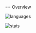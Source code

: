 == Overview

![languages](https://github-readme-stats.vercel.app/api/top-langs/?username=aiguoli&layout=compact&hide=html&theme=nord&card_width=445)

![stats](https://github-readme-stats.vercel.app/api?username=aiguoli&show_icons=true&theme=nord&hide_rank=true)
